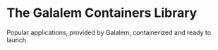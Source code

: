 # The Galalem Containers Library
Popular applications, provided by Galalem, containerized and ready to launch.
